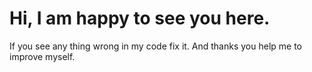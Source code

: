 # Hi, I am happy to see you here. 
If you see any thing wrong in my code fix it.
And thanks you help me to improve myself. 